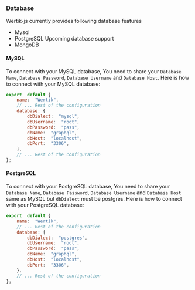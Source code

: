 ### Database

Wertik-js currently provides following database features

- Mysql
- PostgreSQL
  Upcoming database support
- MongoDB

#### MySQL

To connect with your MySQL database, You need to share your `Database Name`, `Database Password`, `Database Username` and `Database Host`. Here is how to connect with your MySQL database:

```javascript
export  default {
	name:  "Wertik",
	// ... Rest of the configuration
	database: {
		dbDialect:  "mysql",
		dbUsername:  "root",
		dbPassword:  "pass",
		dbName:  "graphql",
		dbHost:  "localhost",
		dbPort:  "3306",
	},
	// ... Rest of the configuration
};
```

#### PostgreSQL

To connect with your PostgreSQL database, You need to share your `Database Name`, `Database Password`, `Database Username` and `Database Host` same as MySQL but `dbDialect` must be postgres. Here is how to connect with your PostgreSQL database:

```javascript
export  default {
	name:  "Wertik",
	// ... Rest of the configuration
	database: {
		dbDialect:  "postgres",
		dbUsername:  "root",
		dbPassword:  "pass",
		dbName:  "graphql",
		dbHost:  "localhost",
		dbPort:  "3306",
	},
	// ... Rest of the configuration
};
````

